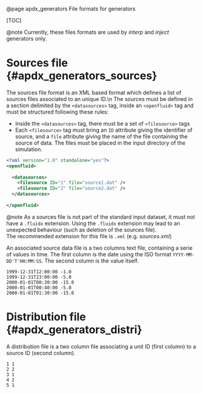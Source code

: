 @page apdx_generators File formats for generators

[TOC]


@note Currently, these files formats are used by _interp_ and _inject_ generators only.


# Sources file {#apdx_generators_sources}

The sources file format is an XML based format which defines a list of sources
files associated to an unique ID.\n
The sources must be defined in a section delimited by the
`<datasources>` tag, inside an `<openfluid>` tag and must be
structured following these rules:

* Inside the `<datasources>` tag, there must be a set of `<filesource>` tags
* Each `<filesource>` tag must bring an `ID`
  attribute giving the identifier of source, and a `file`
  attribute giving the name of the file containing the source of data. The files
  must be placed in the input directory of the simulation.


```xml
<?xml version="1.0" standalone="yes"?>
<openfluid>
 
  <datasources>
    <filesource ID="1" file="source1.dat" />
    <filesource ID="2" file="source2.dat" />    
  </datasources>
  
</openfluid>
```

@note As a sources file is not part of the standard input dataset, it must not have a `.fluidx` extension.
Using the `.fluidx` extension may lead to an unexpected behaviour (such as deletion of the sources file).  
The recommended extension for this file is `.xml` (e.g. _sources.xml_)


An associated source data file is a two columns text file, containing a serie
of values in time. The first column is the date using the ISO format
`YYYY-MM-DD'T'HH:MM:SS`. The second column is the value itself.

```
1999-12-31T12:00:00 -1.0
1999-12-31T23:00:00 -5.0
2000-01-01T00:30:00 -15.0
2000-01-01T00:40:00 -5.0
2000-01-01T01:30:00 -15.0
```


# Distribution file {#apdx_generators_distri}

A distribution file is a two column file associating a unit ID
(first column) to a source ID (second column).

```
1 1
2 2
3 1
4 2
5 1
```

